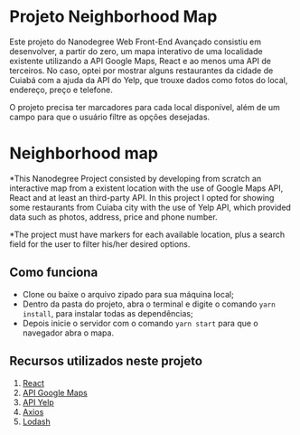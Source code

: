 # Projeto Neighborhood Map
Este projeto do Nanodegree Web Front-End Avançado consistiu em desenvolver, a partir do zero, um mapa interativo de uma localidade existente utilizando a API Google Maps, React e ao menos uma API de terceiros. No caso, optei por mostrar alguns restaurantes da cidade de Cuiabá com a ajuda da API do Yelp, que trouxe dados como fotos do local, endereço, preço e telefone.

O projeto precisa ter marcadores para cada local disponível, além de um campo para que o usuário filtre as opções desejadas.

**Neighborhood map**
=====================
*This Nanodegree Project consisted by developing from scratch an interactive map from a existent location with the use of Google Maps API, React and at least an third-party API. In this project I opted for showing some restaurants from Cuiaba city with the use of Yelp API, which provided data such as photos, address, price and phone number. 

*The project must have markers for each available location, plus a search field for the user to filter his/her desired options.


## Como funciona
- Clone ou baixe o arquivo zipado para sua máquina local;
- Dentro da pasta do projeto, abra o terminal e digite o comando `yarn install`, para instalar todas as dependências;
- Depois inicie o servidor com o comando `yarn start` para que o navegador abra o mapa.

## Recursos utilizados neste projeto
1. [React](https://pt-br.reactjs.org/)
2. [API Google Maps](https://developers.google.com/maps/documentation/?hl=pt-br)
3. [API Yelp](https://www.yelp.com/developers)
4. [Axios](https://github.com/axios/axios)
5. [Lodash](https://lodash.com)

